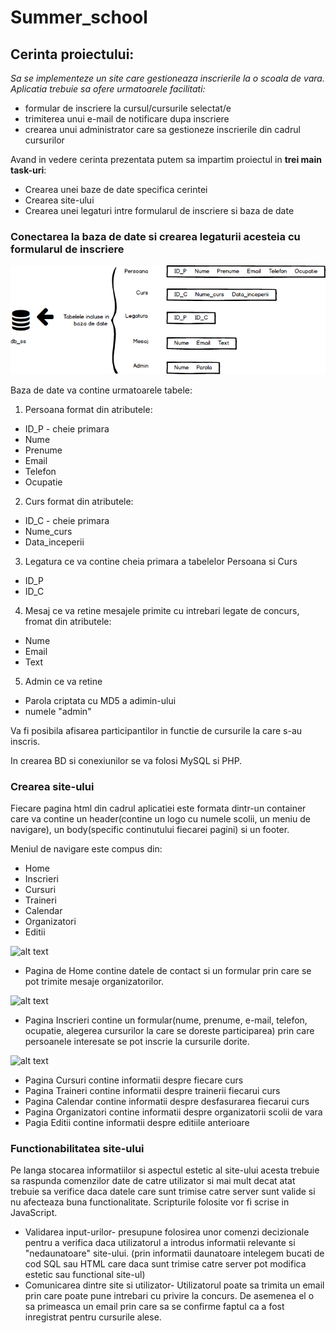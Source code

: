 # Summer_school

## Cerinta proiectului:
*Sa se implementeze un site care gestioneaza inscrierile la o scoala de vara. Aplicatia trebuie sa ofere urmatoarele facilitati:*
* formular de inscriere la cursul/cursurile selectat/e
* trimiterea unui e-mail de notificare dupa inscriere
* crearea unui administrator care sa gestioneze inscrierile din cadrul cursurilor

Avand in vedere cerinta prezentata putem sa impartim proiectul in **trei main task-uri**:
* Crearea unei baze de date specifica cerintei
* Crearea site-ului 
* Crearea unei legaturi intre formularul de inscriere si baza de date


### Conectarea la baza de date si crearea legaturii acesteia cu formularul de inscriere 
![alt text](https://github.com/GeorgianaCamelia/Summer_school/blob/master/images/schita_bd.png?raw=true "Schita bazei de date")

Baza de date va contine urmatoarele tabele:
1. Persoana format din atributele: 
* ID_P - cheie primara
* Nume
* Prenume
* Email
* Telefon
* Ocupatie
2. Curs format din atributele:
* ID_C - cheie primara
* Nume_curs
* Data_inceperii
3. Legatura ce va contine cheia primara a tabelelor Persoana si Curs
* ID_P
* ID_C
4. Mesaj ce va retine mesajele primite cu intrebari legate de concurs, fromat din atributele:
* Nume
* Email
* Text
5. Admin ce va retine 
* Parola criptata cu MD5 a adimin-ului
* numele "admin"

Va fi posibila afisarea participantilor in functie de cursurile la care s-au inscris.

In crearea BD si conexiunilor se va folosi MySQL si PHP. 



### Crearea site-ului
Fiecare pagina html din cadrul aplicatiei este formata dintr-un container care va contine un header(contine un logo cu numele scolii, un meniu de navigare), un body(specific continutului fiecarei pagini) si un footer.

Meniul de navigare este compus din: 
* Home
* Inscrieri
* Cursuri
* Traineri
* Calendar
* Organizatori
* Editii

![alt text](https://github.com/GeorgianaCamelia/Summer-courses/blob/master/images/meniu.jpg?raw=true "Meniu")

* Pagina de Home contine datele de contact si un formular prin care se pot trimite mesaje organizatorilor.

![alt text](https://github.com/GeorgianaCamelia/Summer-courses/blob/master/images/Home.png?raw=true "Home Page")

* Pagina Inscrieri contine un formular(nume, prenume, e-mail, telefon, ocupatie, alegerea cursurilor la care se doreste participarea) prin care persoanele interesate se pot inscrie la cursurile dorite.

![alt text](https://github.com/GeorgianaCamelia/Summer-courses/blob/master/images/Formular.png?raw=true "Formular")

* Pagina Cursuri contine informatii despre fiecare curs 
* Pagina Traineri contine informatii despre trainerii fiecarui curs
* Pagina Calendar contine informatii despre desfasurarea fiecarui curs
* Pagina Organizatori contine informatii despre organizatorii scolii de vara 
* Pagia Editii contine informatii despre editiile anterioare

 ### Functionabilitatea site-ului
Pe langa stocarea informatiilor si aspectul estetic al site-ului acesta trebuie sa raspunda comenzilor date de catre utilizator si mai mult decat atat trebuie sa verifice daca datele care sunt trimise catre server sunt valide si nu afecteaza buna functionalitate.
    Scripturile folosite vor fi scrise in JavaScript.
* Validarea input-urilor-
 presupune folosirea unor comenzi decizionale pentru a verifica daca utilizatorul a introdus informatii relevante si "nedaunatoare" site-ului.
 (prin informatii daunatoare intelegem bucati de cod SQL sau HTML care daca sunt trimise catre server pot modifica estetic sau functional site-ul)
* Comunicarea dintre site si utilizator-
Utilizatorul poate sa trimita un email prin care poate pune intrebari cu privire la concurs. De asemenea el o sa primeasca un email prin care sa se confirme faptul ca a fost inregistrat pentru cursurile alese.